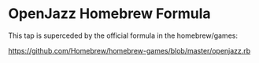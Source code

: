 OpenJazz Homebrew Formula
=========================

This tap is superceded by the official formula in the homebrew/games:

https://github.com/Homebrew/homebrew-games/blob/master/openjazz.rb
